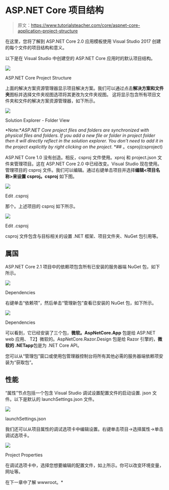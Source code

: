 # ASP.NET Core 项目结构

> 原文：<https://www.tutorialsteacher.com/core/aspnet-core-application-project-structure>

在这里，您将了解到 ASP.NET Core 2.0 应用模板使用 Visual Studio 2017 创建的每个文件的项目结构和意义。

以下是在 Visual Studio 中创建空的 ASP.NET Core 应用时的默认项目结构。

[![](img/f902cb0dbf723bd9ec0d304d8170c3ad.png)](../../Content/images/core/core-app-project-structure.png) 

ASP.NET Core Project Structure



上面的解决方案资源管理器显示项目解决方案。我们可以通过点击**解决方案和文件夹**图标并选择文件夹视图选项将其更改为文件夹视图。 这将显示包含所有项目文件夹和文件的解决方案资源管理器，如下所示。

[![](img/82b7920b7466bdb4c460677c1f36fe10.png)](../../Content/images/core/folder-view.png) 

Solution Explorer - Folder View



*Note:**ASP.NET Core project files and folders are synchronized with physical files and folders. If you add a new file or folder in project folder then it will directly reflect in the solution explorer. You don't need to add it in the project explicitly by right clicking on the project.* *## 。csproj(csproject)

ASP.NET Core 1.0 没有创造。相反，csproj 文件使用。xproj 和 project.json 文件来管理项目。这在 ASP.NET Core 2.0 中已经改变。Visual Studio 现在使用。管理项目的 csproj 文件。我们可以编辑。通过右键单击项目并选择**编辑<项目名称>来设置 csproj。csproj** 如下图。

[![](img/d4ad926359b579f03238b4f0cbacc4f2.png)](../../Content/images/core/edit-csproj.png) 

Edit .csproj



那个。上述项目的 csproj 如下所示。

[![](img/175386c06b70bbf7bbbf8e7c6209c40d.png)](../../Content/images/core/csproj.png) 

Edit .csproj



csproj 文件包含与目标相关的设置 .NET 框架、项目文件夹、NuGet 包引用等。

## 属国

ASP.NET Core 2.1 项目中的依赖项包含所有已安装的服务器端 NuGet 包，如下所示。

[![](img/db7a81005ecc4985f0a6654cfb18407e.png)](../../Content/images/core/dependencies2.png) 

Dependencies



右键单击“依赖项”，然后单击“管理新包”查看已安装的 NuGet 包，如下所示。

[![](img/c92a83af98534f81d3e69a9ad7f6d193.png)](../../Content/images/core/dependencies3.png) 

Dependencies



可以看到，它已经安装了三个包，**微软。AspNetCore.App** 包是给 ASP.NET web 应用、 T2】微软的。AspNetCore.Razor.Design 包是给 Razor 引擎的，**微软的 .NETapp**包是为 .NET Core API。

您可以从“管理包”窗口或使用包管理器控制台将所有其他必需的服务器端依赖项安装为“获取包”。

## 性能

“属性”节点包括一个包含 Visual Studio 调试设置配置文件的启动设置. json 文件。以下是默认的 launchSettings.json 文件。

[![](img/780b3293d4c5310c5e67e4ac8904c96e.png)](../../Content/images/core/launchsettings2.png) 

launchSettings.json



我们还可以从项目属性的调试选项卡中编辑设置。右键单击项目->选择属性->单击调试选项卡。

[![](img/c8eb76646b4d98fd0ff357a3181a26b0.png)](../../Content/images/core/project-debug.png) 

Project Properties



在调试选项卡中，选择您想要编辑的配置文件，如上所示。你可以改变环境变量，网址等。

在下一章中了解 wwwroot。*